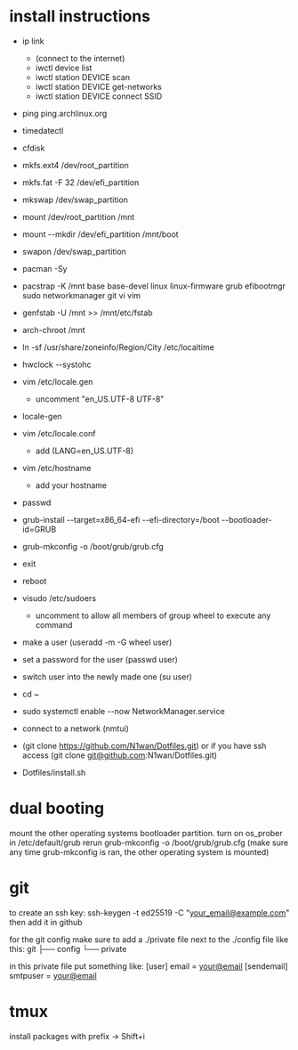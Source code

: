 # install instructions

- ip link
    - (connect to the internet)
    - iwctl device list
    - iwctl station DEVICE scan
    - iwctl station DEVICE get-networks
    - iwctl station DEVICE connect SSID
- ping ping.archlinux.org
- timedatectl
- cfdisk
- mkfs.ext4 /dev/root_partition
- mkfs.fat -F 32 /dev/efi_partition
- mkswap /dev/swap_partition
- mount /dev/root_partition /mnt
- mount --mkdir /dev/efi_partition /mnt/boot
- swapon /dev/swap_partition
- pacman -Sy
- pacstrap -K /mnt base base-devel linux linux-firmware grub efibootmgr sudo networkmanager git vi vim
- genfstab -U /mnt >> /mnt/etc/fstab
- arch-chroot /mnt
- ln -sf /usr/share/zoneinfo/Region/City /etc/localtime
- hwclock --systohc
- vim /etc/locale.gen
    - uncomment "en_US.UTF-8 UTF-8"
- locale-gen
- vim /etc/locale.conf
    - add (LANG=en_US.UTF-8)
- vim /etc/hostname
    - add your hostname
- passwd
- grub-install --target=x86_64-efi --efi-directory=/boot --bootloader-id=GRUB
- grub-mkconfig -o /boot/grub/grub.cfg
- exit
- reboot

- visudo /etc/sudoers
    - uncomment to allow all members of group wheel to execute any command
- make a user (useradd -m -G wheel user)
- set a password for the user (passwd user)
- switch user into the newly made one (su user)
- cd ~
- sudo systemctl enable --now NetworkManager.service
- connect to a network (nmtui)
- (git clone https://github.com/N1wan/Dotfiles.git) or if you have ssh access (git clone git@github.com:N1wan/Dotfiles.git)
- Dotfiles/install.sh

# dual booting
mount the other operating systems bootloader partition.
turn on os_prober in /etc/default/grub
rerun grub-mkconfig -o /boot/grub/grub.cfg
(make sure any time grub-mkconfig is ran, the other operating system is mounted)

# git

to create an ssh key:
ssh-keygen -t ed25519 -C "your_email@example.com"
then add it in github

for the git config make sure to add a ./private file next to the ./config file like this:
git
├── config
└── private

in this private file put something like:
[user]
    email = <your@email>
[sendemail]
    smtpuser = <your@email>

# tmux

install packages with prefix -> Shift+i
